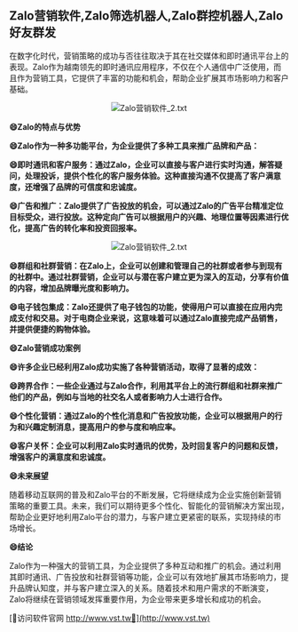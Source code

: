 ## **Zalo营销软件,Zalo筛选机器人,Zalo群控机器人,Zalo好友群发**

在数字化时代，营销策略的成功与否往往取决于其在社交媒体和即时通讯平台上的表现。Zalo作为越南领先的即时通讯应用程序，不仅在个人通信中广泛使用，而且作为营销工具，它提供了丰富的功能和机会，帮助企业扩展其市场影响力和客户基础。

 <center><img src="https://vst.tw/MP4/tuiguang/png/8.png" alt="Zalo营销软件_2.txt"></center>

**😄Zalo的特点与优势**

**😄Zalo作为一种多功能平台，为企业提供了多种工具来推广品牌和产品：**

**😄即时通讯和客户服务：通过Zalo，企业可以直接与客户进行实时沟通，解答疑问，处理投诉，提供个性化的客户服务体验。这种直接沟通不仅提高了客户满意度，还增强了品牌的可信度和忠诚度。**

**😄广告和推广：Zalo提供了广告投放的机会，可以通过Zalo的广告平台精准定位目标受众，进行投放。这种定向广告可以根据用户的兴趣、地理位置等因素进行优化，提高广告的转化率和投资回报率。**

 <center><img src="https://vst.tw/MP4/tuiguang/png/5.png" alt="Zalo营销软件_2.txt"></center>

**😄群组和社群营销：在Zalo上，企业可以创建和管理自己的社群或者参与到现有的社群中。通过社群营销，企业可以与潜在客户建立更为深入的互动，分享有价值的内容，增加品牌曝光度和影响力。**

**😄电子钱包集成：Zalo还提供了电子钱包的功能，使得用户可以直接在应用内完成支付和交易。对于电商企业来说，这意味着可以通过Zalo直接完成产品销售，并提供便捷的购物体验。**

**😄Zalo营销成功案例**

**😄许多企业已经利用Zalo成功实施了各种营销活动，取得了显著的成效：**

**😄跨界合作：一些企业通过与Zalo合作，利用其平台上的流行群组和社群来推广他们的产品，例如与当地的社交名人或者影响力人士进行合作。**

**😄个性化营销：通过Zalo的个性化消息和广告投放功能，企业可以根据用户的行为和兴趣定制消息，提高用户的参与度和响应率。**

**😄客户关怀：企业可以利用Zalo实时通讯的优势，及时回复客户的问题和反馈，增强客户的满意度和忠诚度。**

**😄未来展望**

随着移动互联网的普及和Zalo平台的不断发展，它将继续成为企业实施创新营销策略的重要工具。未来，我们可以期待更多个性化、智能化的营销解决方案出现，帮助企业更好地利用Zalo平台的潜力，与客户建立更紧密的联系，实现持续的市场增长。

**😄结论**

Zalo作为一种强大的营销工具，为企业提供了多种互动和推广的机会。通过利用其即时通讯、广告投放和社群营销等功能，企业可以有效地扩展其市场影响力，提升品牌认知度，并与客户建立深入的关系。随着技术和用户需求的不断演变，Zalo将继续在营销领域发挥重要作用，为企业带来更多增长和成功的机会。


[👻访问软件官网 http://www.vst.tw👻](http://www.vst.tw)
